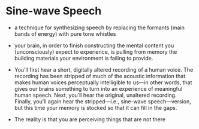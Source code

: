 # Sine-wave Speech 

* a technique for synthesizing speech by replacing the formants (main bands of energy) with pure tone whistles

* your brain, in order to finish constructing the mental content you (unconsciously) expect to experience, is pulling from memory the building materials your environment is failing to provide.

* You’ll first hear a short, digitally altered recording of a human voice. The recording has been stripped of much of the acoustic information that makes human voices perceptually intelligible to us—in other words, that gives our brains something to turn into an experience of meaningful human speech. Next, you’ll hear the original, unaltered recording. Finally, you’ll again hear the stripped—i.e., sine-wave speech—version, but this time your memory is stocked so that it can fill in the gaps.

* The reality is that you are perceiving things that are not there